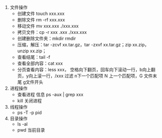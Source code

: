 1. 文件操作 
   * 创建文件 touch xxx.xxx
   * 删除文件 rm -rf xxx.xxx
   * 移动文件 mv xxx.xxx ./xxx.xxx
   * 拷贝文件：cp -r xxx .xxx ./xxx.xxx
   * 创建删除文件夹：mkdir rmdir
   * 压缩，解压：tar -zcvf xx.tar.gz，tar -zxvf xx.tar.gz；zip xx.zip，unzip xx.zip；
   * 查看结尾：tail -f
   * 查看全部内容：cat xxx
   * 分页查看内容：less xxx， 空格向下翻页，回车向下滚动一行，b向上翻页，y向上滚一行，/xxx 过滤 n下一个匹配项 N 上一个匹配项，G 文件末尾 g文件开头
2. 进程操作 
   * 查看进程 信息 ps -aux | grep xxx
   * kill 关闭进程
3. 线程操作 
   * ps -T -p pid
4. 目录操作
   *  ls -al
   * pwd 当前目录